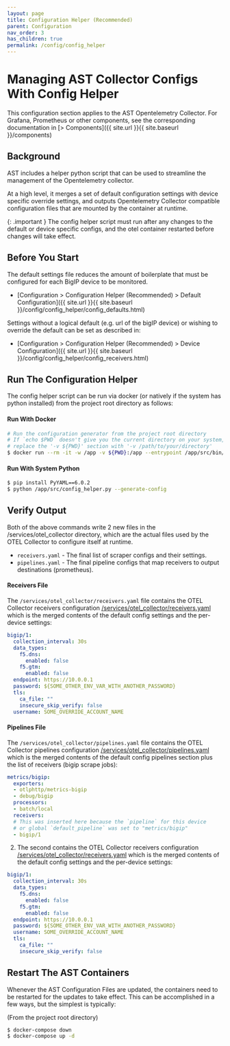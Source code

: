 ```yaml
---
layout: page
title: Configuration Helper (Recommended)
parent: Configuration
nav_order: 3
has_children: true
permalink: /config/config_helper
---
```


# Managing AST Collector Configs With Config Helper

This configuration section applies to the AST Opentelemetry Collector. For Grafana, Prometheus or other
components, see the corresponding documentation in [> Components]({{ site.url }}{{ site.baseurl }}/components)

## Background
AST includes a helper python script that can be used to streamline the management of the Opentelemetry
collector. 

At a high level, it merges a set of default configuration  settings with device specific
override settings, and outputs Opentelemetry Collector compatible configuration files that are mounted
by the container at runtime.

{: .important }
The config helper script must run after any changes to the default or device specific configs,
and the otel container restarted before changes will take effect.

## Before You Start
The default settings file reduces the amount of boilerplate that must be configured for each BigIP device
to be monitored.

* [Configuration >	Configuration Helper (Recommended) > Default Configuration]({{ site.url }}{{ site.baseurl }}/config/config_helper/config_defaults.html)

Settings without a logical default (e.g. url of the bigIP device) or wishing to override the default can
be set as described in:

* [Configuration >	Configuration Helper (Recommended) > Device Configuration]({{ site.url }}{{ site.baseurl }}/config/config_helper/config_receivers.html)

## Run The Configuration Helper
The config helper script can be run via docker (or natively if the system has python installed)
from the project root directory as follows:

#### Run With Docker
```bash
# Run the configuration generator from the project root directory
# If `echo $PWD` doesn't give you the current directory on your system,
# replace the '-v ${PWD}' section with '-v /path/to/your/directory'
$ docker run --rm -it -w /app -v ${PWD}:/app --entrypoint /app/src/bin/init_entrypoint.sh python:3.12.6-slim-bookworm --generate-config
```

#### Run With System Python
```bash
$ pip install PyYAML==6.0.2
$ python /app/src/config_helper.py --generate-config
```


## Verify Output
Both of the above commands write 2 new files in the /services/otel_collector directory, which are
the actual files used by the OTEL Collector to configure itself at runtime.

* `receivers.yaml` - The final list of scraper configs and their settings.
* `pipelines.yaml` - The final pipeline configs that map receivers to output destinations
(prometheus).


#### Receivers File
The `/services/otel_collector/receivers.yaml` file contains the OTEL Collector receivers configuration
[/services/otel_collector/receivers.yaml](https://github.com/f5devcentral/application-study-tool/blob/main/services/otel_collector/receivers.yaml)
which is the merged contents of the default config settings and the per-device settings:
```yaml
bigip/1:
  collection_interval: 30s
  data_types:
    f5.dns:
      enabled: false
    f5.gtm:
      enabled: false
  endpoint: https://10.0.0.1
  password: ${SOME_OTHER_ENV_VAR_WITH_ANOTHER_PASSWORD}
  tls:
    ca_file: ""
    insecure_skip_verify: false
  username: SOME_OVERRIDE_ACCOUNT_NAME
```

#### Pipelines File
The `/services/otel_collector/pipelines.yaml` file contains the OTEL Collector pipelines configuration
[/services/otel_collector/pipelines.yaml](https://github.com/f5devcentral/application-study-tool/blob/main/services/otel_collector/pipelines.yaml)
which is the merged contents of the default config pipelines section plus the list of receivers 
(bigip scrape jobs):
```yaml
metrics/bigip:
  exporters:
  - otlphttp/metrics-bigip
  - debug/bigip
  processors:
  - batch/local
  receivers:
  # This was inserted here because the `pipeline` for this device
  # or global `default_pipeline` was set to "metrics/bigip"
  - bigip/1
```

2. The second contains the OTEL Collector receivers configuration
[/services/otel_collector/receivers.yaml](https://github.com/f5devcentral/application-study-tool/blob/main/services/otel_collector/receivers.yaml)
which is the merged contents of the default config settings and the per-device settings:

```yaml
bigip/1:
  collection_interval: 30s
  data_types:
    f5.dns:
      enabled: false
    f5.gtm:
      enabled: false
  endpoint: https://10.0.0.1
  password: ${SOME_OTHER_ENV_VAR_WITH_ANOTHER_PASSWORD}
  username: SOME_OVERRIDE_ACCOUNT_NAME
  tls:
    ca_file: ""
    insecure_skip_verify: false
```

## Restart The AST Containers
Whenever the AST Configuration Files are updated, the containers need to be restarted for the updates
to take effect. This can be accomplished in a few ways, but the simplest is typically:

(From the project root directory)
```bash
$ docker-compose down
$ docker-compose up -d
```